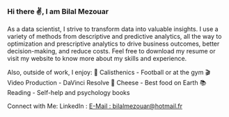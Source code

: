 ### Hi there ✌, I am Bilal Mezouar

As a data scientist, I strive to transform data into valuable insights. I use a variety of methods from descriptive and predictive analytics, all the way to optimization and prescriptive analytics to drive business outcomes, better decision-making, and reduce costs. Feel free to download my resume or visit my website to know more about my skills and experience.

Also, outside of work, I enjoy:
🤸 Calisthenics - Football or at the gym
🎬 Video Production - DaVinci Resolve
🧀 Cheese - Best food on Earth
📚 Reading - Self-help and psychology books

Connect with Me:
LinkedIn : <a href="https://www.linkedin.com/in/bilal-mezouar-363387140/">
E-Mail : bilalmezouar@hotmail.fr
